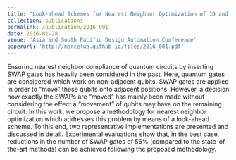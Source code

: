 ```yaml
---
title: "Look-ahead Schemes for Nearest Neighbor Optimization of 1D and 2D Quantum Circuits"
collection: publications
permalink: /publication/2016_001
date: 2016-01-28
venue: 'Asia and South Pacific Design Automation Conference'
paperurl: 'http://marcelwa.github.io/files/2016_001.pdf'
---
```


Ensuring nearest neighbor compliance of quantum circuits by inserting SWAP gates has heavily been considered in the past. Here, quantum gates are considered which work on non-adjacent qubits. SWAP gates are applied in order to “move” these qubits onto adjacent positions. However, a decision how exactly the SWAPs are “moved” has mainly been made without considering the effect a “movement” of qubits may have on the remaining circuit. In this work, we propose a methodology for nearest neighbor optimization which addresses this problem by means of a look-ahead scheme. To this end, two representative implementations are presented and discussed in detail. Experimental evaluations show that, in the best case, reductions in the number of SWAP gates of 56% (compared to the state-of-the-art methods) can be achieved following the proposed methodology.

